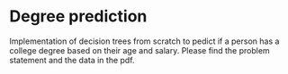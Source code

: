 # Degree prediction

Implementation of decision trees from scratch to pedict if a person has a college degree based on their age and salary. Please find the problem statement and the data in the pdf.


